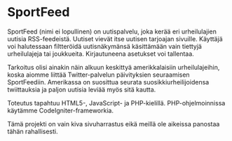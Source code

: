 SportFeed
=========

SportFeed (nimi ei lopullinen) on uutispalvelu, joka kerää eri urheilulajien uutisia RSS-feedeistä. Uutiset vievät itse uutisen tarjoajan sivuille. Käyttäjä voi halutessaan filtteröidä uutisnäkymänsä käsittämään vain tiettyjä urheilulajeja tai joukkueita. Kirjautuneena asetukset voi tallentaa.

Tarkoitus olisi ainakin näin alkuun keskittyä amerikkalaisiin urheilulajeihin, koska aiomme liittää Twitter-palvelun päivityksien seuraamisen SportFeediin. Amerikassa on suosittua seurata suosikkiurheilijoidensa twiittauksia ja paljon uutisia leviää myös sitä kautta.

Toteutus tapahtuu HTML5-, JavaScript- ja PHP-kielillä. PHP-ohjelmoinnissa käytämme CodeIgniter-frameworkia.

Tämä projekti on vain kiva sivuharrastus eikä meillä ole aikeissa panostaa tähän rahallisesti.
